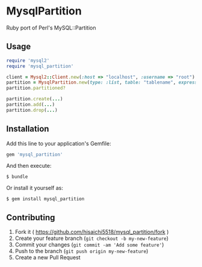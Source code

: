 # MysqlPartition

Ruby port of Perl's MySQL::Partition

## Usage

```ruby
require 'mysql2'
require 'mysql_partition'

client = Mysql2::Client.new(:host => "localhost", :username => "root")
partition = MysqlPartition.new(type: :list, table: "tablename", expression: "created_at", client: client)
partition.partitioned?

partition.create(...)
partition.add(...)
partition.drop(...)
```

## Installation

Add this line to your application's Gemfile:

```ruby
gem 'mysql_partition'
```

And then execute:

    $ bundle

Or install it yourself as:

    $ gem install mysql_partition

## Contributing

1. Fork it ( https://github.com/hisaichi5518/mysql_partition/fork )
2. Create your feature branch (`git checkout -b my-new-feature`)
3. Commit your changes (`git commit -am 'Add some feature'`)
4. Push to the branch (`git push origin my-new-feature`)
5. Create a new Pull Request
